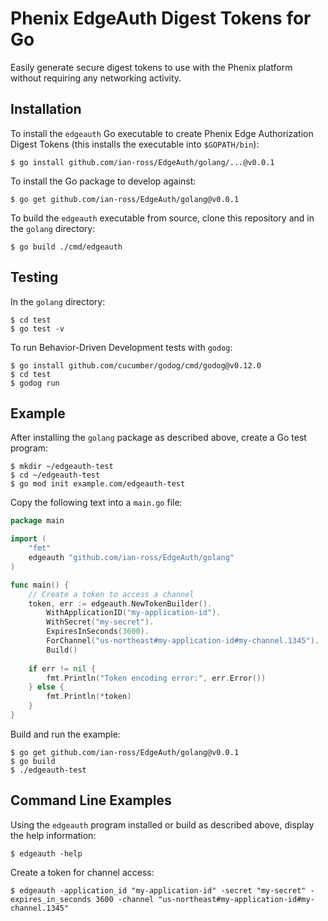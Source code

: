 # Phenix EdgeAuth Digest Tokens for Go

Easily generate secure digest tokens to use with the Phenix platform
without requiring any networking activity.

## Installation

To install the `edgeauth` Go executable to create Phenix Edge
Authorization Digest Tokens (this installs the executable into
`$GOPATH/bin`):

```shell script
$ go install github.com/ian-ross/EdgeAuth/golang/...@v0.0.1
```

To install the Go package to develop against:

```shell script
$ go get github.com/ian-ross/EdgeAuth/golang@v0.0.1
```

To build the `edgeauth` executable from source, clone this repository
and in the `golang` directory:

```shell script
$ go build ./cmd/edgeauth
```

## Testing

In the `golang` directory:

```shell script
$ cd test
$ go test -v
```

To run Behavior-Driven Development tests with `godog`:

```shell script
$ go install github.com/cucumber/godog/cmd/godog@v0.12.0
$ cd test
$ godog run
```

## Example

After installing the `golang` package as described above, create
a Go test program:

```shell script
$ mkdir ~/edgeauth-test
$ cd ~/edgeauth-test
$ go mod init example.com/edgeauth-test
```

Copy the following text into a `main.go` file:

```go
package main

import (
	"fmt"
	edgeauth "github.com/ian-ross/EdgeAuth/golang"
)

func main() {
	// Create a token to access a channel
	token, err := edgeauth.NewTokenBuilder().
		WithApplicationID("my-application-id").
		WithSecret("my-secret").
		ExpiresInSeconds(3600).
		ForChannel("us-northeast#my-application-id#my-channel.1345").
		Build()
    
	if err != nil {
		fmt.Println("Token encoding error:", err.Error())
	} else {
		fmt.Println(*token)
	}
}
```

Build and run the example:

```shell script
$ go get github.com/ian-ross/EdgeAuth/golang@v0.0.1
$ go build
$ ./edgeauth-test
```

## Command Line Examples

Using the `edgeauth` program installed or build as described above,
display the help information:

```shell script
$ edgeauth -help
```

Create a token for channel access:

```shell script
$ edgeauth -application_id "my-application-id" -secret "my-secret" -expires_in_seconds 3600 -channel "us-northeast#my-application-id#my-channel.1345"
```
